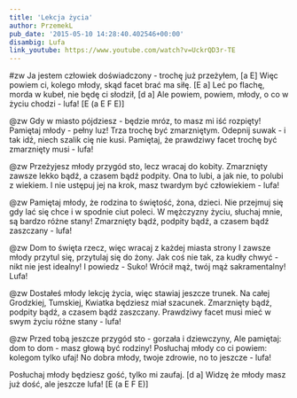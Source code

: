 ```yaml
---
title: 'Lekcja życia'
author: PrzemekL
pub_date: '2015-05-10 14:28:40.402546+00:00'
disambig: Lufa
link_youtube: https://www.youtube.com/watch?v=UckrQD3r-TE
---
```


#zw
Ja jestem człowiek doświadczony - trochę już przeżyłem, [a E]
Więc powiem ci, kolego młody, skąd facet brać ma siłę. [E a]
Leć po flachę, morda w kubeł, nie będę ci słodził, [d a]
Ale powiem, powiem, młody, o co w życiu chodzi - lufa! [E  (a E F E)]

@zw
Gdy w miasto pójdziesz - będzie mróz, to masz mi iść rozpięty!
Pamiętaj młody - pełny luz! Trza trochę być zmarzniętym.
Odepnij suwak - i tak idź, niech szalik cię nie kusi.
Pamiętaj, że prawdziwy facet trochę być zmarznięty musi - lufa!

@zw
Przeżyjesz młody przygód sto, lecz wracaj do kobity.
Zmarznięty zawsze lekko bądź, a czasem bądź podpity.
Ona to lubi, a jak nie, to polubi z wiekiem.
I nie ustępuj jej na krok, masz twardym być człowiekiem - lufa!

@zw
Pamiętaj młody, że rodzina to świętość, żona, dzieci.
Nie przejmuj się gdy lać się chce i w spodnie ciut poleci.
W mężczyzny życiu, słuchaj mnie, są bardzo różne stany!
Zmarznięty bądź, podpity bądź, a czasem bądź zaszczany - lufa!

@zw
Dom to święta rzecz, więc wracaj z każdej miasta strony
I zawsze młody przytul się, przytulaj się do żony.
Jak coś nie tak, za kudły chwyć - nikt nie jest idealny!
I powiedz - Suko! Wrócił mąż, twój mąż sakramentalny! Lufa!

@zw
Dostałeś młody lekcję życia, więc stawiaj jeszcze trunek.
Na całej Grodzkiej, Tumskiej, Kwiatka będziesz miał szacunek.
Zmarznięty bądź, podpity bądź, a czasem bądź zaszczany.
Prawdziwy facet musi mieć w swym życiu różne stany - lufa!

@zw
Przed tobą jeszcze przygód sto - gorzała i dziewczyny,
Ale pamiętaj: dom to dom - masz głową być rodziny!
Posłuchaj młody co ci powiem: kolegom tylko ufaj!
No dobra młody, twoje zdrowie, no to jeszcze - lufa!

Posłuchaj młody będziesz gość, tylko mi zaufaj. [d a]
Widzę że młody masz już dość, ale jeszcze lufa! [E (a E F E)]